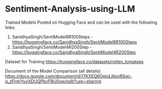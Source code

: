 # Sentiment-Analysis-using-LLM

Trained Models Posted on Hugging Face and can be used with the following links:
1. SanidhyaSingh/SentiModel8R100Steps - https://huggingface.co/SanidhyaSingh/SentiModel8R100Steps
2. SanidhyaSingh/SentiModel4R200Step - https://huggingface.co/SanidhyaSingh/SentiModel4R200Step


Dataset for Training
https://huggingface.co/datasets/rotten_tomatoes


Document of the Model Comparison (all details)
https://docs.google.com/document/d/17KXEQ6OeioLi6snRSgc-q_zFmtjYuyXDUQPbvFBU0ow/edit?usp=sharing
